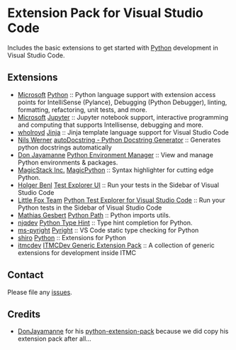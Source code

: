 # Extension Pack for Visual Studio Code

Includes the basic extensions to get started with [Python](https://www.python.org/) development in Visual Studio Code.

## Extensions

<!-- +Extensions -->
* [Microsoft](https://marketplace.visualstudio.com/publishers/ms-python) [Python](https://marketplace.visualstudio.com/items?itemName=ms-python.python) :: Python language support with extension access points for IntelliSense (Pylance), Debugging (Python Debugger), linting, formatting, refactoring, unit tests, and more.
* [Microsoft](https://marketplace.visualstudio.com/publishers/ms-toolsai) [Jupyter](https://marketplace.visualstudio.com/items?itemName=ms-toolsai.jupyter) :: Jupyter notebook support, interactive programming and computing that supports Intellisense, debugging and more.
* [wholroyd](https://marketplace.visualstudio.com/publishers/wholroyd) [Jinja](https://marketplace.visualstudio.com/items?itemName=wholroyd.jinja) :: Jinja template language support for Visual Studio Code
* [Nils Werner](https://marketplace.visualstudio.com/publishers/njpwerner) [autoDocstring - Python Docstring Generator](https://marketplace.visualstudio.com/items?itemName=njpwerner.autodocstring) :: Generates python docstrings automatically
* [Don Jayamanne](https://marketplace.visualstudio.com/publishers/donjayamanne) [Python Environment Manager](https://marketplace.visualstudio.com/items?itemName=donjayamanne.python-environment-manager) :: View and manage Python environments & packages.
* [MagicStack Inc.](https://marketplace.visualstudio.com/publishers/magicstack) [MagicPython](https://marketplace.visualstudio.com/items?itemName=magicstack.MagicPython) :: Syntax highlighter for cutting edge Python.
* [Holger Benl](https://marketplace.visualstudio.com/publishers/hbenl) [Test Explorer UI](https://marketplace.visualstudio.com/items?itemName=hbenl.vscode-test-explorer) :: Run your tests in the Sidebar of Visual Studio Code
* [Little Fox Team](https://marketplace.visualstudio.com/publishers/LittleFoxTeam) [Python Test Explorer for Visual Studio Code](https://marketplace.visualstudio.com/items?itemName=LittleFoxTeam.vscode-python-test-adapter) :: Run your Python tests in the Sidebar of Visual Studio Code
* [Mathias Gesbert](https://marketplace.visualstudio.com/publishers/mgesbert) [Python Path](https://marketplace.visualstudio.com/items?itemName=mgesbert.python-path) :: Python imports utils.
* [njqdev](https://marketplace.visualstudio.com/publishers/njqdev) [Python Type Hint](https://marketplace.visualstudio.com/items?itemName=njqdev.vscode-python-typehint) :: Type hint completion for Python.
* [ms-pyright](https://marketplace.visualstudio.com/publishers/ms-pyright) [Pyright](https://marketplace.visualstudio.com/items?itemName=ms-pyright.pyright) :: VS Code static type checking for Python
* [shiro](https://marketplace.visualstudio.com/publishers/shiro) [Python](https://marketplace.visualstudio.com/items?itemName=shiro.pythonpack) :: Extensions for Python
* [itmcdev](https://marketplace.visualstudio.com/publishers/itmcdev) [ITMCDev Generic Extension Pack](https://marketplace.visualstudio.com/items?itemName=itmcdev.generic-extension-pack) :: A collection of generic extensions for development inside ITMC
<!-- -Extensions -->

## Contact

Please file any [issues](https://github.com/itmcdev/vscode-extensions/issues).

## Credits

- [DonJayamanne](https://github.com/DonJayamanne) for his [python-extension-pack](https://github.com/DonJayamanne/python-extension-pack) because we did copy his extension pack after all...
